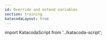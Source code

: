 ```yaml
---
id: Override and extend variables
section: training
katacodaLayout: true
---
```


import KatacodaScript from '../katacoda-script';

<KatacodaScript katacodaId="html-css/override-extend-variables" />
